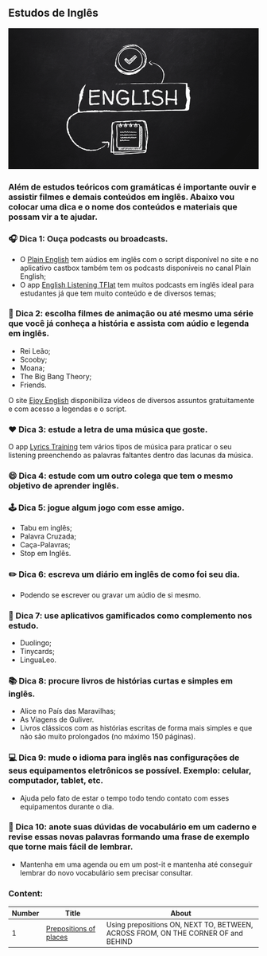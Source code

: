 ## Estudos de Inglês
<img src="https://github.com/Patricia-Bianca-Lana-Largura/English-studies/blob/master/Images/img1.png" width="950">

### Além de estudos teóricos com gramáticas é importante ouvir e assistir filmes e demais conteúdos em inglês. Abaixo vou colocar uma dica e o nome dos conteúdos e materiais que possam vir a te ajudar.

### :headphones: Dica 1: Ouça podcasts ou broadcasts.

- O [Plain English](https://plainenglish.com/) tem aúdios em inglês com o script disponível no site e no aplicativo castbox também tem os podcasts disponíveis no canal Plain English;
- O app [English Listening TFlat](https://play.google.com/store/apps/details?id=com.tflat.spotlight&hl=en_US) tem muitos podcasts em inglês ideal para estudantes já que tem muito conteúdo e de diversos temas;

### :movie_camera: Dica 2: escolha filmes de animação ou até mesmo uma série que você já conheça a história e assista com aúdio e legenda em inglês.
- Rei Leão;
- Scooby;
- Moana;
- The Big Bang Theory;
- Friends.

O site [Ejoy English](https://ejoy-english.com/go/category/tv-show/100001) disponibiliza vídeos de diversos assuntos gratuitamente e com acesso a legendas e o script.

### :heart: Dica 3: estude a letra de uma música que goste.

O app [Lyrics Training](https://lyricstraining.com/app) tem vários tipos de música para praticar o seu listening preenchendo as palavras faltantes dentro das lacunas da música.

### :smile: Dica 4: estude com um outro colega que tem o mesmo objetivo de aprender inglês.

### :joystick: Dica 5: jogue algum jogo com esse amigo.
- Tabu em inglês;
- Palavra Cruzada;
- Caça-Palavras;
- Stop em Inglês.

### :pencil2: Dica 6: escreva um diário em inglês de como foi seu dia.
- Podendo se escrever ou gravar um aúdio de si mesmo.

### :iphone: Dica 7: use aplicativos gamificados como complemento nos estudo.
- Duolingo;
- Tinycards;
- LinguaLeo.

### :books: Dica 8: procure livros de histórias curtas e simples em inglês.
- Alice no País das Maravilhas;
- As Viagens de Guliver.
- Livros clássicos com as histórias escritas de forma mais simples e que não são muito prolongados (no máximo 150 páginas).

### :computer: Dica 9: mude o idioma para inglês nas configurações de seus equipamentos eletrônicos se possível. Exemplo: celular, computador, tablet, etc.
- Ajuda pelo fato de estar o tempo todo tendo contato com esses equipamentos durante o dia.

### :notebook_with_decorative_cover: Dica 10: anote suas dúvidas de vocabulário em um caderno e revise essas novas palavras formando uma frase de exemplo que torne mais fácil de lembrar.
- Mantenha em uma agenda ou em um post-it e mantenha até conseguir lembrar do novo vocabulário sem precisar consultar.

### Content:

Number | Title | About |
| ------------ | ------------ | ------------ |
| 1 | [Prepositions of places](https://github.com/Patricia-Bianca-Lana-Largura/English-studies/tree/master/Content) | Using prepositions ON, NEXT TO, BETWEEN, ACROSS FROM, ON THE CORNER OF and BEHIND|

